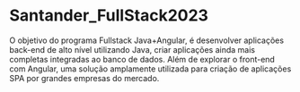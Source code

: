# Santander_FullStack2023
O objetivo do programa  Fullstack Java+Angular, é desenvolver aplicações back-end de alto nível utilizando Java, criar aplicações ainda mais completas integradas ao banco de dados. Além de explorar o front-end com Angular, uma solução amplamente utilizada para criação de aplicações SPA por grandes empresas do mercado.




<!--

Link do curso no meu Notion
https://www.notion.so/diegojfsr/Cursos-27759f2e0d9544e68d63346d783d86e4

-->
